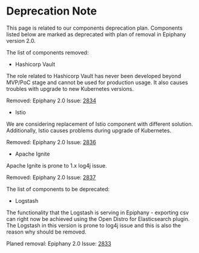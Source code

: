 # Deprecation Note

This page is related to our components deprecation plan. Components listed below are marked as deprecated with plan of removal
in Epiphany version 2.0.

The list of components removed:

- Hashicorp Vault

The role related to Hashicorp Vault has never been developed beyond MVP/PoC stage and cannot be used for production usage. It also causes troubles with upgrade to new Kubernetes versions.

Removed: Epiphany 2.0
Issue: [2834](https://github.com/epiphany-platform/epiphany/issues/2834)

- Istio

We are considering replacement of Istio component with different solution. Additionally, Istio causes problems during upgrade of Kubernetes.

Removed: Epiphany 2.0
Issue: [2836](https://github.com/epiphany-platform/epiphany/issues/2836)

- Apache Ignite

Apache Ignite is prone to 1.x log4j issue.

Removed: Epiphany 2.0
Issue: [2837](https://github.com/epiphany-platform/epiphany/issues/2837)

The list of components to be deprecated:

- Logstash

The functionality that the Logstash is serving in Epiphany - exporting csv can right now be achieved using the Open Distro for Elasticsearch plugin. The Logstash in this version is prone to log4j issue and this is also the reason why should be removed.

Planed removal: Epiphany 2.0
Issue: [2833](https://github.com/epiphany-platform/epiphany/issues/2833)
